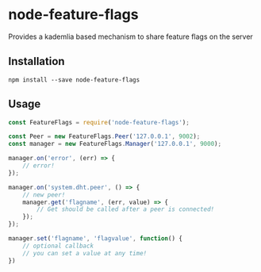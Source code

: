 # node-feature-flags
Provides a kademlia based mechanism to share feature flags on the server

## Installation
```
npm install --save node-feature-flags
```

## Usage
```js
const FeatureFlags = require('node-feature-flags');

const Peer = new FeatureFlags.Peer('127.0.0.1', 9002);
const manager = new FeatureFlags.Manager('127.0.0.1', 9000);

manager.on('error', (err) => {
    // error!
});

manager.on('system.dht.peer', () => {
    // new peer!
    manager.get('flagname', (err, value) => {
        // Get should be called after a peer is connected!
    });
});

manager.set('flagname', 'flagvalue', function() {
    // optional callback
    // you can set a value at any time!
})

```
